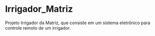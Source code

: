 # Irrigador_Matriz
Projeto Irrigador da Matriz, que consiste em um sistema eletrônico para controle remoto de um irrigador.

